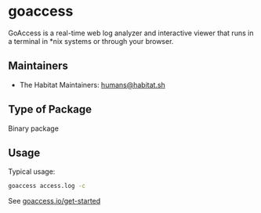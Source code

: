 # goaccess

GoAccess is a real-time web log analyzer and interactive viewer that runs in a terminal in \*nix systems or through your browser.

## Maintainers

* The Habitat Maintainers: <humans@habitat.sh>

## Type of Package

Binary package

## Usage

Typical usage:

```bash
goaccess access.log -c
```

See [goaccess.io/get-started](https://goaccess.io/get-started)
